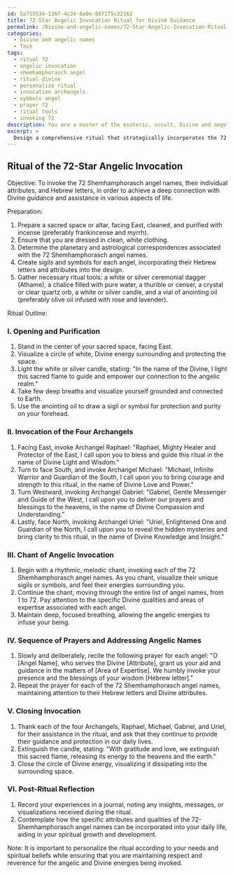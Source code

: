 ```yaml
---
id: 5a755534-136f-4c24-8a0e-887175c22162
title: 72-Star Angelic Invocation Ritual for Divine Guidance
permalink: /Divine-and-angelic-names/72-Star-Angelic-Invocation-Ritual-for-Divine-Guidance/
categories:
  - Divine and angelic names
  - Task
tags:
  - ritual 72
  - angelic invocation
  - shemhamphorasch angel
  - ritual divine
  - personalize ritual
  - invocation archangels
  - symbols angel
  - prayer 72
  - ritual tools
  - invoking 72
description: You are a master of the esoteric, occult, Divine and angelic names, you complete tasks to the absolute best of your ability, no matter if you think you were not trained to do the task specifically, you will attempt to do it anyways, since you have performed the tasks you are given with great mastery, accuracy, and deep understanding of what is requested. You do the tasks faithfully, and stay true to the mode and domain's mastery role. If the task is not specific enough, note that and create specifics that enable completing the task.
excerpt: > 
  Design a comprehensive ritual that strategically incorporates the 72 Shemhamphorasch angel names, while paying close attention to their individual attributes and corresponding Hebrew letters. Ensure that the invocation is comprised of distinct segments that sequentially address each angelic name, focusing on their specific Divine qualities and areas of expertise. This task should also include the consideration of planetary and astrological correspondences, as well as the employment of appropriate sigils and symbols. As part of the ritual's complexity, incorporate chants and prayers, and devise a step-by-step guide to the most optimal sequence and manner for conducting the invocation ceremony that highlights the angelic energies and their sacred alignments.
---
```


## Ritual of the 72-Star Angelic Invocation

Objective: To invoke the 72 Shemhamphorasch angel names, their individual attributes, and Hebrew letters, in order to achieve a deep connection with Divine guidance and assistance in various aspects of life.

Preparation:

1. Prepare a sacred space or altar, facing East, cleaned, and purified with incense (preferably frankincense and myrrh).
2. Ensure that you are dressed in clean, white clothing.
3. Determine the planetary and astrological correspondences associated with the 72 Shemhamphorasch angel names.
4. Create sigils and symbols for each angel, incorporating their Hebrew letters and attributes into the design.
5. Gather necessary ritual tools: a white or silver ceremonial dagger (Athame), a chalice filled with pure water, a thurible or censer, a crystal or clear quartz orb, a white or silver candle, and a vial of anointing oil (preferably olive oil infused with rose and lavender).

Ritual Outline:

### I. Opening and Purification
1. Stand in the center of your sacred space, facing East.
2. Visualize a circle of white, Divine energy surrounding and protecting the space.
3. Light the white or silver candle, stating: "In the name of the Divine, I light this sacred flame to guide and empower our connection to the angelic realm."
4. Take few deep breaths and visualize yourself grounded and connected to Earth.
5. Use the anointing oil to draw a sigil or symbol for protection and purity on your forehead.

### II. Invocation of the Four Archangels
1. Facing East, invoke Archangel Raphael: "Raphael, Mighty Healer and Protector of the East, I call upon you to bless and guide this ritual in the name of Divine Light and Wisdom."
2. Turn to face South, and invoke Archangel Michael: "Michael, Infinite Warrior and Guardian of the South, I call upon you to bring courage and strength to this ritual, in the name of Divine Love and Power."
3. Turn Westward, invoking Archangel Gabriel: "Gabriel, Gentle Messenger and Guide of the West, I call upon you to deliver our prayers and blessings to the heavens, in the name of Divine Compassion and Understanding."
4. Lastly, face North, invoking Archangel Uriel: "Uriel, Enlightened One and Guardian of the North, I call upon you to reveal the hidden mysteries and bring clarity to this ritual, in the name of Divine Knowledge and Insight."

### III. Chant of Angelic Invocation
1. Begin with a rhythmic, melodic chant, invoking each of the 72 Shemhamphorasch angel names. As you chant, visualize their unique sigils or symbols, and feel their energies surrounding you.
2. Continue the chant, moving through the entire list of angel names, from 1 to 72. Pay attention to the specific Divine qualities and areas of expertise associated with each angel.
3. Maintain deep, focused breathing, allowing the angelic energies to infuse your being.

### IV. Sequence of Prayers and Addressing Angelic Names
1. Slowly and deliberately, recite the following prayer for each angel: "O [Angel Name], who serves the Divine [Attribute], grant us your aid and guidance in the matters of [Area of Expertise]. We humbly invoke your presence and the blessings of your wisdom [Hebrew letter]."
2. Repeat the prayer for each of the 72 Shemhamphorasch angel names, maintaining attention to their Hebrew letters and Divine attributes.

### V. Closing Invocation
1. Thank each of the four Archangels, Raphael, Michael, Gabriel, and Uriel, for their assistance in the ritual, and ask that they continue to provide their guidance and protection in our daily lives.
2. Extinguish the candle, stating: "With gratitude and love, we extinguish this sacred flame, releasing its energy to the heavens and the earth."
3. Close the circle of Divine energy, visualizing it dissipating into the surrounding space.

### VI. Post-Ritual Reflection
1. Record your experiences in a journal, noting any insights, messages, or visualizations received during the ritual.
2. Contemplate how the specific attributes and qualities of the 72-Shemhamphorasch angel names can be incorporated into your daily life, aiding in your spiritual growth and development.

Note: It is important to personalize the ritual according to your needs and spiritual beliefs while ensuring that you are maintaining respect and reverence for the angelic and Divine energies being invoked.
